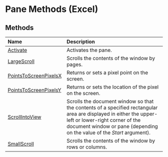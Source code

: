 
# Pane Methods (Excel)

## Methods



|**Name**|**Description**|
|:-----|:-----|
|[Activate](8c5a97cf-df0f-01ad-a87f-83f79761ad61.md)|Activates the pane. |
|[LargeScroll](e785bf52-d19b-a6e6-212b-0c5b5de88910.md)|Scrolls the contents of the window by pages.|
|[PointsToScreenPixelsX](38336ba4-0e2d-f8dc-29b1-184b7663f490.md)|Returns or sets a pixel point on the screen.|
|[PointsToScreenPixelsY](f90f957e-a233-a3fc-a774-1ba784265214.md)|Returns or sets the location of the pixel on the screen.|
|[ScrollIntoView](650020f6-cc4a-fe19-8c7a-3c2ed9b27e16.md)|Scrolls the document window so that the contents of a specified rectangular area are displayed in either the upper-left or lower-right corner of the document window or pane (depending on the value of the  _Start_ argument).|
|[SmallScroll](d41345f6-1b46-0772-afba-81d377acc90f.md)|Scrolls the contents of the window by rows or columns.|
